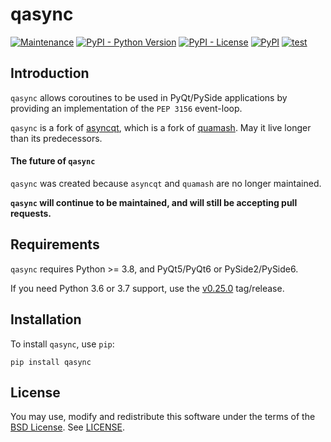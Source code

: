 # qasync

[![Maintenance](https://img.shields.io/maintenance/yes/2023)](https://pypi.org/project/qasync)
[![PyPI - Python Version](https://img.shields.io/pypi/pyversions/qasync)](https://pypi.org/project/qasync)
[![PyPI - License](https://img.shields.io/pypi/l/qasync)](/LICENSE)
[![PyPI](https://img.shields.io/pypi/v/qasync)](https://pypi.org/project/qasync)
[![test](https://github.com/CabbageDevelopment/qasync/actions/workflows/test.yml/badge.svg)](https://github.com/CabbageDevelopment/qasync/actions/workflows/test.yml)

## Introduction

`qasync` allows coroutines to be used in PyQt/PySide applications by providing an implementation of the `PEP 3156` event-loop.

`qasync` is a fork of [asyncqt](https://github.com/gmarull/asyncqt), which is a fork of [quamash](https://github.com/harvimt/quamash). May it live longer than its predecessors.

#### The future of `qasync`

`qasync` was created because `asyncqt` and `quamash` are no longer maintained.

**`qasync` will continue to be maintained, and will still be accepting pull requests.**

## Requirements

`qasync` requires Python >= 3.8, and PyQt5/PyQt6 or PySide2/PySide6.

If you need Python 3.6 or 3.7 support, use the [v0.25.0](https://github.com/CabbageDevelopment/qasync/releases/tag/v0.25.0) tag/release.

## Installation

To install `qasync`, use `pip`:

```
pip install qasync
```

## License

You may use, modify and redistribute this software under the terms of the [BSD License](http://opensource.org/licenses/BSD-2-Clause). See [LICENSE](/LICENSE).
